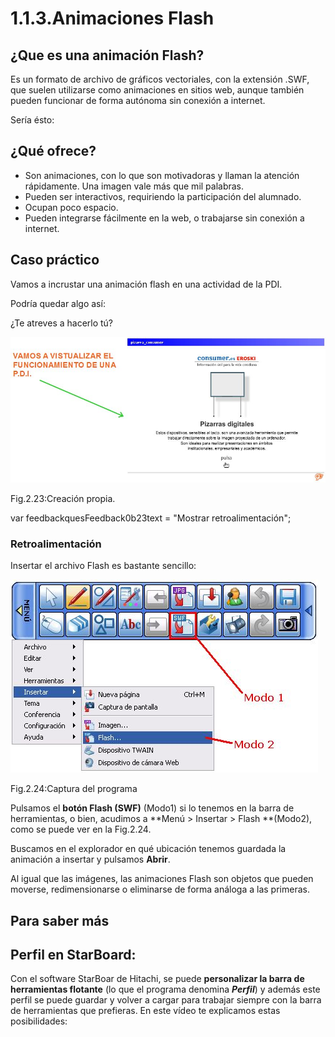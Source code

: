 # 1.1.3.Animaciones Flash

## ¿Que es una animación Flash?

Es un formato de archivo de gráficos vectoriales, con la extensión .SWF, que suelen utilizarse como animaciones en sitios web, aunque también pueden funcionar de forma autónoma sin conexión a internet.

Sería ésto:

## ¿Qué ofrece?

*   Son animaciones, con lo que son motivadoras y llaman la atención rápidamente. Una imagen vale más que mil palabras.
*   Pueden ser interactivos, requiriendo la participación del alumnado.
*   Ocupan poco espacio.
*   Pueden integrarse fácilmente en la web, o trabajarse sin conexión a internet.

## Caso práctico

Vamos a incrustar una animación flash en una actividad de la PDI.

Podría quedar algo así:

¿Te atreves a hacerlo tú?


![flash_pizarra](img/flash_en_pizarra.JPG)


Fig.2.23:Creación propia.

var feedbackquesFeedback0b23text = "Mostrar retroalimentación";

### Retroalimentación

Insertar el archivo Flash es bastante sencillo:


![inserto_flash](img/inserto_flash.JPG)


Fig.2.24:Captura del programa

Pulsamos el **botón Flash (SWF)** (Modo1) si lo tenemos en la barra de herramientas, o bien, acudimos a **Menú > Insertar > Flash **(Modo2), como se puede ver en la Fig.2.24.

Buscamos en el explorador en qué ubicación tenemos guardada la animación a insertar y pulsamos **Abrir**.

Al igual que las imágenes, las animaciones Flash son objetos que pueden moverse, redimensionarse o eliminarse de forma análoga a las primeras.

## Para saber más

## **Perfil en StarBoard:**

Con el software StarBoar de Hitachi, se puede **personalizar la barra de herramientas flotante** (lo que el programa denomina _**Perfil**_) y además este perfil se puede guardar y volver a cargar para trabajar siempre con la barra de herramientas que prefieras. En este vídeo te explicamos estas posibilidades:

